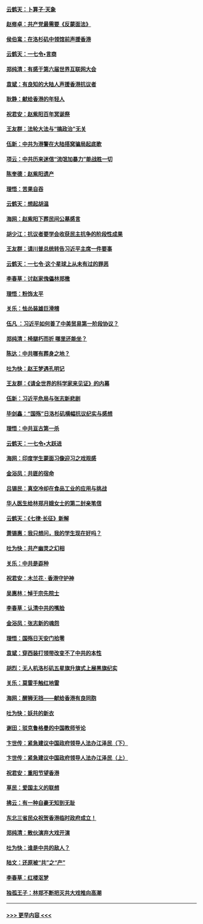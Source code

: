 #### [云鹤天：卜算子‧天象](../pages/nsc993/n11609023.md?t=10241055) 
#### [赵修卓：共产党最需要《反蒙面法》](../pages/nsc993/n11608006.md?t=10241055) 
#### [侯伯鸾：在洛杉矶中领馆前声援香港](../pages/nsc993/n11607802.md?t=10241055) 
#### [云鹤天：一七令•言商](../pages/nsc993/n11606248.md?t=10241055) 
#### [郑纯清：有感于第六届世界互联网大会](../pages/nsc993/n11604718.md?t=10241055) 
#### [袁斌：有良知的大陆人声援香港抗议者](../pages/nsc993/n11603673.md?t=10241055) 
#### [耿静：献给香港的年轻人](../pages/nsc993/n11602462.md?t=10241055) 
#### [祝君安：赵紫阳百年冥诞祭](../pages/nsc993/n11601386.md?t=10241055) 
#### [王友群：法轮大法与“搞政治”无关](../pages/nsc993/n11601658.md?t=10241055) 
#### [伍新：中共为港警在大陆搭窝骗局起底歌](../pages/nsc993/n11601536.md?t=10241055) 
#### [项云：中共历来迷信“流氓加暴力”能战胜一切](../pages/nsc993/n11601496.md?t=10241055) 
#### [陈奎德：赵紫阳遗产](../pages/nsc993/n11601444.md?t=10241055) 
#### [理悟：苦果自吞](../pages/nsc993/n11601385.md?t=10241055) 
#### [云鹤天：想起胡温](../pages/nsc993/n11600033.md?t=10241055) 
#### [海网：赵紫阳下葬民间公墓感言](../pages/nsc993/n11600021.md?t=10241055) 
#### [胡少江：抗议者要学会收获民主抗争的阶段性成果](../pages/nsc993/n11599626.md?t=10241055) 
#### [王友群：请川普总统转告习近平主席一件要事](../pages/nsc993/n11599533.md?t=10241055) 
#### [云鹤天：一七令‧这个星球上从未有过的罪恶](../pages/nsc993/n11598881.md?t=10241055) 
#### [李春草：讨赵家傀儡林郑檄](../pages/nsc993/n11598789.md?t=10241055) 
#### [理悟：粉饰太平](../pages/nsc993/n11598776.md?t=10241055) 
#### [关乐：怯怂装雄巨滑稽](../pages/nsc993/n11598767.md?t=10241055) 
#### [伍凡 ：习近平如何善了中美贸易第一阶段协议？](../pages/nsc993/n11596305.md?t=10241055) 
#### [郑纯清：椅腿朽而折 哪里还能坐？](../pages/nsc993/n11596273.md?t=10241055) 
#### [陈达：中共哪有葬身之地？](../pages/nsc993/n11596253.md?t=10241055) 
#### [吐为快：赵王梦遇孔明记](../pages/nsc993/n11596208.md?t=10241055) 
#### [王友群：《请全世界的科学家来见证》的内幕](../pages/nsc993/n11594091.md?t=10241055) 
#### [伍新：习近平危局与张志新悲剧](../pages/nsc993/n11594089.md?t=10241055) 
#### [毕剑鑫：“国殇”日洛杉矶横幅抗议纪实与感想](../pages/nsc993/n11591301.md?t=10241055) 
#### [理悟：中共亘古第一杀](../pages/nsc993/n11590734.md?t=10241055) 
#### [云鹤天：一七令•大跃进](../pages/nsc993/n11590699.md?t=10241055) 
#### [海网：印度学生蒙面习像迎习之戏观感](../pages/nsc993/n11590675.md?t=10241055) 
#### [金浴凤：共匪的宿命](../pages/nsc993/n11586383.md?t=10241055) 
#### [吕锡民：真空冷却在食品工业的应用与挑战](../pages/nsc993/n11585819.md?t=10241055) 
#### [华人医生给林郑月娥女士的第二封亲笔信](../pages/nsc993/n11585124.md?t=10241055) 
#### [云鹤天：《七律·长征》新解](../pages/nsc993/n11584578.md?t=10241055) 
#### [萧锡惠：我只想问，我的学生现在好吗？](../pages/nsc993/n11583828.md?t=10241055) 
#### [吐为快：共产幽灵之幻相](../pages/nsc993/n11583224.md?t=10241055) 
#### [关乐：中共是孬种](../pages/nsc993/n11582099.md?t=10241055) 
#### [祝君安：木兰花 · 香港守护神](../pages/nsc993/n11581782.md?t=10241055) 
#### [吴惠林：悼于宗先院士](../pages/nsc993/n11580283.md?t=10241055) 
#### [李春草：认清中共的嘴脸](../pages/nsc993/n11579954.md?t=10241055) 
#### [金浴凤：张志新的魂怨](../pages/nsc993/n11579913.md?t=10241055) 
#### [理悟：国殇日天安门拾零](../pages/nsc993/n11579843.md?t=10241055) 
#### [袁斌：穿西装打领带改变不了中共的本性](../pages/nsc993/n11579814.md?t=10241055) 
#### [胡烈：无人机洛杉矶五星旗升旗式上展黑旗纪实](../pages/nsc993/n11579322.md?t=10241055) 
#### [关乐：莫雷手触红地雷](../pages/nsc993/n11577862.md?t=10241055) 
#### [海网：醒狮无挡——献给香港有良同胞](../pages/nsc993/n11577835.md?t=10241055) 
#### [吐为快：妖共的新衣](../pages/nsc993/n11577575.md?t=10241055) 
#### [谢田：驳克鲁格曼的中国教师爷论](../pages/nsc993/n11575034.md?t=10241055) 
#### [卞世传：紧急建议中国政府领导人法办江泽民（下）](../pages/nsc993/n11573390.md?t=10241055) 
#### [卞世传：紧急建议中国政府领导人法办江泽民（上）](../pages/nsc993/n11573208.md?t=10241055) 
#### [祝君安：重阳节望香港](../pages/nsc993/n11573190.md?t=10241055) 
#### [草民：爱国主义的联想](../pages/nsc993/n11572333.md?t=10241055) 
#### [拂云：有一种自豪无知到无耻](../pages/nsc993/n11572006.md?t=10241055) 
#### [东北三省民众祝贺香港临时政府成立！](../pages/nsc993/n11571215.md?t=10241055) 
#### [郑纯清：散伙演弃大戏开演](../pages/nsc993/n11570826.md?t=10241055) 
#### [吐为快：谁是中共的敌人？](../pages/nsc993/n11570817.md?t=10241055) 
#### [陆文：还原被“共”之“产”](../pages/nsc993/n11570798.md?t=10241055) 
#### [李春草：红楼沤梦](../pages/nsc993/n11569673.md?t=10241055) 
#### [独孤王子：林郑不断把灭共大戏推向高潮](../pages/nsc993/n11569381.md?t=10241055) 

----
#### [ >>> 更早内容 <<< ](../indexes/nsc993-earlier.md)
